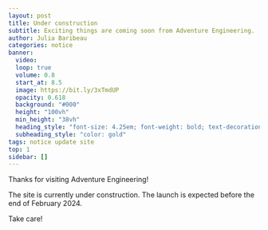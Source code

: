 ```yaml
---
layout: post
title: Under construction
subtitle: Exciting things are coming soon from Adventure Engineering.
author: Julia Baribeau
categories: notice
banner:
  video: 
  loop: true
  volume: 0.8
  start_at: 8.5
  image: https://bit.ly/3xTmdUP
  opacity: 0.618
  background: "#000"
  height: "100vh"
  min_height: "38vh"
  heading_style: "font-size: 4.25em; font-weight: bold; text-decoration: underline"
  subheading_style: "color: gold"
tags: notice update site
top: 1
sidebar: []
---
```



Thanks for visiting Adventure Engineering! 

The site is currently under construction. The launch is expected before the end of February 2024. 

Take care!
